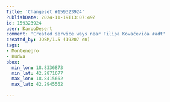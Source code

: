 ```yaml
---
Title: 'Changeset #159323924'
PublishDate: 2024-11-19T13:07:49Z
id: 159323924
user: KarooDesert
comment: 'Created service ways near Filipa Kovačevića #adt'
created_by: JOSM/1.5 (19207 en)
tags:
- Montenegro
- Budva
bbox:
  min_lon: 18.8336873
  min_lat: 42.2871677
  max_lon: 18.8415662
  max_lat: 42.2945562

---
```

